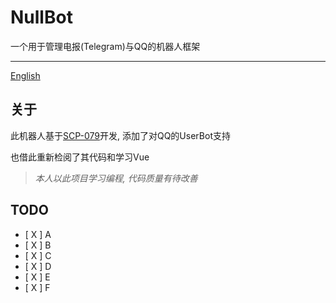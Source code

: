 # NullBot
一个用于管理电报(Telegram)与QQ的机器人框架

---

[English]()

## 关于

此机器人基于[SCP-079]()开发, 添加了对QQ的UserBot支持

也借此重新检阅了其代码和学习Vue

> _本人以此项目学习编程, 代码质量有待改善_

## TODO

- [ X ] A
- [ X ] B
- [ X ] C
- [ X ] D
- [ X ] E
- [ X ] F